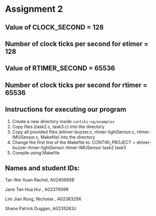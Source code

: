 # Assignment 2

## Value of CLOCK_SECOND = 128

## Number of clock ticks per second for etimer = 128

## Value of RTIMER_SECOND = 65536

## Number of clock ticks per second for rtimer = 65536

## Instructions for executing our program 
1. Create a new directory inside  `contiki-ng/examples`
2. Copy files (task2.c, task3.c) into the directory
3. Copy all provided files (etimer-buzzer.c, rtimer-lightSensor.c, rtimer-IMUSensor.c, Makefile) into the directory
4. Change the first line of the Makefile to:
   CONTIKI_PROJECT = etimer-buzzer rtimer-lightSensor rtimer-IMUSensor task2 task3
5. Compile using Makefile

## Names and student IDs:
Tan Wei Xuan Rachel, A0240685B

Jane Tan Hua Hui , A0237909R

Lim Jian Rong, Nicholas , A0238329X

Shane Patrick Duggan, A0235263J
